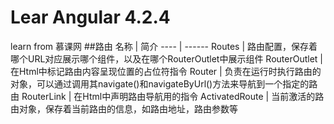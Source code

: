 # Lear Angular 4.2.4
learn from 慕课网
##路由
名称 | 简介 
---- | ------ 
Routes | 路由配置，保存着哪个URL对应展示哪个组件，以及在哪个RouterOutlet中展示组件
RouterOutlet | 在Html中标记路由内容呈现位置的占位符指令
Router | 负责在运行时执行路由的对象，可以通过调用其navigate()和navigateByUrl()方法来导航到一个指定的路由
RouterLink | 在Html中声明路由导航用的指令
ActivatedRoute | 当前激活的路由对象，保存着当前路由的信息，如路由地址，路由参数等 